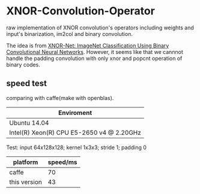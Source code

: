 # XNOR-Convolution-Operator
raw implementation of XNOR convolution's operators including weights and input's binarization, im2col and binary convolution.

The idea is from [XNOR-Net: ImageNet Classification Using Binary Convolutional Neural Networks](https://arxiv.org/abs/1603.05279).
However, it seems like that we cannnot handle the padding convolution with only xnor and popcnt operation of binary codes.

## speed test
comparing with caffe(make with openblas).

Enviroment |
----------|
Ubuntu 14.04| 
Intel(R) Xeon(R) CPU E5-2650 v4 @ 2.20GHz|

Test: input 64x128x128; kernel 1x3x3; stride 1; padding 0

platform|speed/ms
------|-------
caffe| 70|
this version| 43

